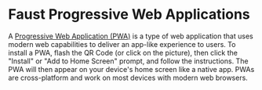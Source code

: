# Faust Progressive Web Applications

 A <a href="https://en.wikipedia.org/wiki/Progressive_web_app">Progressive Web Application (PWA)</a> is a
type of web application that uses modern web capabilities to deliver an app-like experience to users. To install a PWA, flash the QR Code (or click on the picture), then click the "Install" or "Add to Home Screen" prompt, and follow the instructions. The PWA will then appear on your device's home screen like a native app.
PWAs are cross-platform and work on most devices with modern web browsers.

